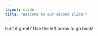 ```yaml
---
layout: slide
title: "Welcome to our second slide!"
---
```

Isn't it great?
Use the left arrow to go back!
